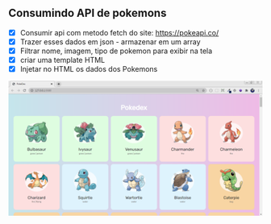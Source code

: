 ## Consumindo API de pokemons

- [x] Consumir api com metodo fetch do site: https://pokeapi.co/
- [x] Trazer esses dados em json - armazenar em um array
- [x] Filtrar nome, imagem, tipo de pokemon para exibir na tela
- [x] criar uma template HTML
- [x] Injetar no HTML os dados dos Pokemons

![ ](https://github.com/Gabrirodri/ConsumindoAPI-Pokemons/blob/master/ProjetoApiImagem.png)
